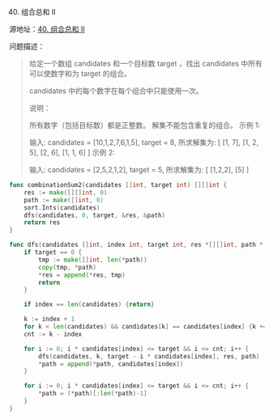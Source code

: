 40. 组合总和 II

源地址：[40. 组合总和 II](https://leetcode-cn.com/problems/combination-sum-ii/)

问题描述：

>给定一个数组 candidates 和一个目标数 target ，找出 candidates 中所有可以使数字和为 target 的组合。
>
>candidates 中的每个数字在每个组合中只能使用一次。
>
>说明：
>
>所有数字（包括目标数）都是正整数。
>解集不能包含重复的组合。 
>示例 1:
>
>输入: candidates = [10,1,2,7,6,1,5], target = 8,
>所求解集为:
>[
>  [1, 7],
>  [1, 2, 5],
>  [2, 6],
>  [1, 1, 6]
>]
>示例 2:
>
>输入: candidates = [2,5,2,1,2], target = 5,
>所求解集为:
>[
>  [1,2,2],
>  [5]
>]

``` go
func combinationSum2(candidates []int, target int) [][]int {
    res := make([][]int, 0)
    path := make([]int, 0)
    sort.Ints(candidates)
    dfs(candidates, 0, target, &res, &path)
    return res
}

func dfs(candidates []int, index int, target int, res *[][]int, path *[]int) {
    if target == 0 {
        tmp := make([]int, len(*path))
        copy(tmp, *path)
        *res = append(*res, tmp)
        return
    }

    if index == len(candidates) {return}

    k := index + 1
    for k < len(candidates) && candidates[k] == candidates[index] {k += 1}
    cnt := k - index

    for i := 0; i * candidates[index] <= target && i <= cnt; i++ {
        dfs(candidates, k, target - i * candidates[index], res, path)
        *path = append(*path, candidates[index])
    }

    for i := 0; i * candidates[index] <= target && i <= cnt; i++ {
        *path = (*path)[:len(*path)-1]
    }
}
```




